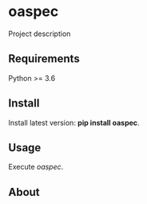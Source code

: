 # oaspec

Project description

## Requirements

Python >= 3.6

## Install

Install latest version: **pip install oaspec**.

## Usage

Execute *oaspec*.


## About
